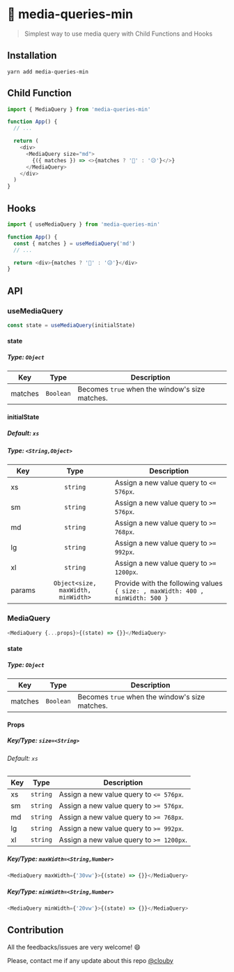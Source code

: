 # 🔀 media-queries-min

> Simplest way to use media query with Child Functions and Hooks

## Installation

```
yarn add media-queries-min
```

## Child Function

```javascript
import { MediaQuery } from 'media-queries-min'

function App() {
  // ...

  return (
    <div>
      <MediaQuery size="md">
        {({ matches }) => <>{matches ? '🎉' : '😥'}</>}
      </MediaQuery>
    </div>
  )
}
```

## Hooks

```javascript
import { useMediaQuery } from 'media-queries-min'

function App() {
  const { matches } = useMediaQuery('md')
  // ...

  return <div>{matches ? '🎉' : '😥'}</div>
}
```

## API

### useMediaQuery

```js
const state = useMediaQuery(initialState)
```

#### state

##### Type: `Object`

| Key     |   Type    | Description                                    |
| ------- | :-------: | ---------------------------------------------- |
| matches | `Boolean` | Becomes `true` when the window's size matches. |

#### initialState

##### Default: `xs`

##### Type: `<String,Object>`

| Key    |                Type                | Description                                                                   |
| ------ | :--------------------------------: | ----------------------------------------------------------------------------- |
| xs     |              `string`              | Assign a new value query to `<= 576px`.                                       |
| sm     |              `string`              | Assign a new value query to `>= 576px`.                                       |
| md     |              `string`              | Assign a new value query to `>= 768px`.                                       |
| lg     |              `string`              | Assign a new value query to `>= 992px`.                                       |
| xl     |              `string`              | Assign a new value query to `>= 1200px`.                                      |
| params | `Object<size, maxWidth, minWidth>` | Provide with the following values `{ size: , maxWidth: 400 , minWidth: 500 }` |

### MediaQuery

```js
<MediaQuery {...props}>{(state) => {}}</MediaQuery>
```

#### state

##### Type: `Object`

| Key     |   Type    | Description                                    |
| ------- | :-------: | ---------------------------------------------- |
| matches | `Boolean` | Becomes `true` when the window's size matches. |

#### Props

##### Key/Type: `size=<String>`

###### Default: `xs`

| Key |   Type   | Description                              |
| --- | :------: | ---------------------------------------- |
| xs  | `string` | Assign a new value query to `<= 576px`.  |
| sm  | `string` | Assign a new value query to `>= 576px`.  |
| md  | `string` | Assign a new value query to `>= 768px`.  |
| lg  | `string` | Assign a new value query to `>= 992px`.  |
| xl  | `string` | Assign a new value query to `>= 1200px`. |

##### Key/Type: `maxWidth=<String,Number>`

```js
<MediaQuery maxWidth={'30vw'}>{(state) => {}}</MediaQuery>
```

##### Key/Type: `minWidth=<String,Number>`

```js
<MediaQuery minWidth={'20vw'}>{(state) => {}}</MediaQuery>
```

## Contribution

All the feedbacks/issues are very welcome! 😄

Please, contact me if any update about this repo [@clouby](https://github.com/clouby)

